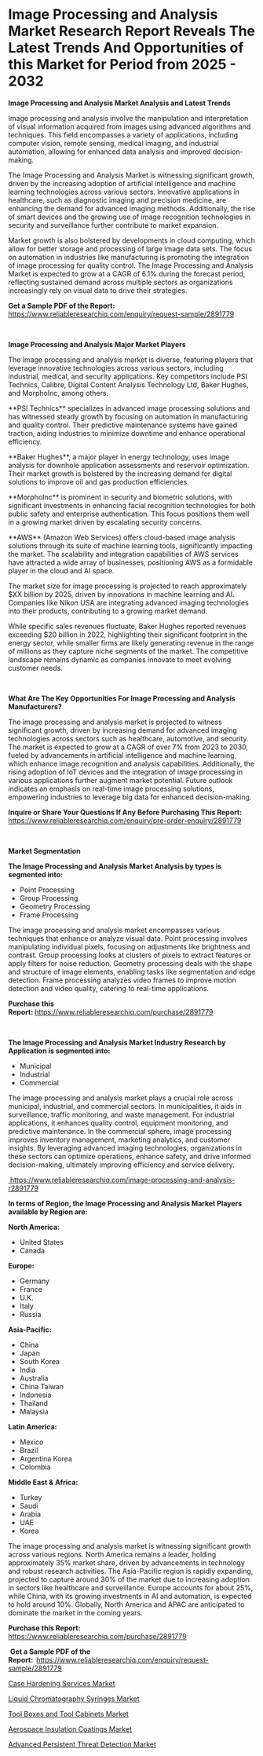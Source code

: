 <p><h1>Image Processing and Analysis Market Research Report Reveals The Latest Trends And Opportunities of this Market for Period from 2025 - 2032</h1></p><p><strong>Image Processing and Analysis Market Analysis and Latest Trends</strong></p>
<p><p>Image processing and analysis involve the manipulation and interpretation of visual information acquired from images using advanced algorithms and techniques. This field encompasses a variety of applications, including computer vision, remote sensing, medical imaging, and industrial automation, allowing for enhanced data analysis and improved decision-making.</p><p>The Image Processing and Analysis Market is witnessing significant growth, driven by the increasing adoption of artificial intelligence and machine learning technologies across various sectors. Innovative applications in healthcare, such as diagnostic imaging and precision medicine, are enhancing the demand for advanced imaging methods. Additionally, the rise of smart devices and the growing use of image recognition technologies in security and surveillance further contribute to market expansion.</p><p>Market growth is also bolstered by developments in cloud computing, which allow for better storage and processing of large image data sets. The focus on automation in industries like manufacturing is promoting the integration of image processing for quality control. The Image Processing and Analysis Market is expected to grow at a CAGR of 6.1% during the forecast period, reflecting sustained demand across multiple sectors as organizations increasingly rely on visual data to drive their strategies.</p></p>
<p><strong>Get a Sample PDF of the Report:&nbsp;</strong> <a href="https://www.reliableresearchiq.com/enquiry/request-sample/2891779?utm_campaign=120&utm_medium=2&utm_source=Github&utm_content=ia&utm_term=14032025&utm_id=image-processing-and-analysis">https://www.reliableresearchiq.com/enquiry/request-sample/2891779</a></p>
<p>&nbsp;</p>
<p><strong>Image Processing and Analysis Major Market Players</strong></p>
<p><p>The image processing and analysis market is diverse, featuring players that leverage innovative technologies across various sectors, including industrial, medical, and security applications. Key competitors include PSI Technics, Calibre, Digital Content Analysis Technology Ltd, Baker Hughes, and MorphoInc, among others.</p><p>**PSI Technics** specializes in advanced image processing solutions and has witnessed steady growth by focusing on automation in manufacturing and quality control. Their predictive maintenance systems have gained traction, aiding industries to minimize downtime and enhance operational efficiency.</p><p>**Baker Hughes**, a major player in energy technology, uses image analysis for downhole application assessments and reservoir optimization. Their market growth is bolstered by the increasing demand for digital solutions to improve oil and gas production efficiencies. </p><p>**MorphoInc** is prominent in security and biometric solutions, with significant investments in enhancing facial recognition technologies for both public safety and enterprise authentication. This focus positions them well in a growing market driven by escalating security concerns.</p><p>**AWS** (Amazon Web Services) offers cloud-based image analysis solutions through its suite of machine learning tools, significantly impacting the market. The scalability and integration capabilities of AWS services have attracted a wide array of businesses, positioning AWS as a formidable player in the cloud and AI space.</p><p>The market size for image processing is projected to reach approximately $XX billion by 2025, driven by innovations in machine learning and AI. Companies like Nikon USA are integrating advanced imaging technologies into their products, contributing to a growing market demand.</p><p>While specific sales revenues fluctuate, Baker Hughes reported revenues exceeding $20 billion in 2022, highlighting their significant footprint in the energy sector, while smaller firms are likely generating revenue in the range of millions as they capture niche segments of the market. The competitive landscape remains dynamic as companies innovate to meet evolving customer needs.</p></p>
<p>&nbsp;</p>
<p><strong>What Are The Key Opportunities For Image Processing and Analysis Manufacturers?</strong></p>
<p><p>The image processing and analysis market is projected to witness significant growth, driven by increasing demand for advanced imaging technologies across sectors such as healthcare, automotive, and security. The market is expected to grow at a CAGR of over 7% from 2023 to 2030, fueled by advancements in artificial intelligence and machine learning, which enhance image recognition and analysis capabilities. Additionally, the rising adoption of IoT devices and the integration of image processing in various applications further augment market potential. Future outlook indicates an emphasis on real-time image processing solutions, empowering industries to leverage big data for enhanced decision-making.</p></p>
<p><strong>Inquire or Share Your Questions If Any Before Purchasing This Report:</strong> <a href="https://www.reliableresearchiq.com/enquiry/pre-order-enquiry/2891779?utm_campaign=120&utm_medium=2&utm_source=Github&utm_content=ia&utm_term=14032025&utm_id=image-processing-and-analysis">https://www.reliableresearchiq.com/enquiry/pre-order-enquiry/2891779</a></p>
<p>&nbsp;</p>
<p><strong>Market Segmentation</strong></p>
<p><strong>The Image Processing and Analysis Market Analysis by types is segmented into:</strong></p>
<p><ul><li>Point Processing</li><li>Group Processing</li><li>Geometry Processing</li><li>Frame Processing</li></ul></p>
<p><p>The image processing and analysis market encompasses various techniques that enhance or analyze visual data. Point processing involves manipulating individual pixels, focusing on adjustments like brightness and contrast. Group processing looks at clusters of pixels to extract features or apply filters for noise reduction. Geometry processing deals with the shape and structure of image elements, enabling tasks like segmentation and edge detection. Frame processing analyzes video frames to improve motion detection and video quality, catering to real-time applications.</p></p>
<p><strong>Purchase this Report:&nbsp;</strong><a href="https://www.reliableresearchiq.com/purchase/2891779?utm_campaign=120&utm_medium=2&utm_source=Github&utm_content=ia&utm_term=14032025&utm_id=image-processing-and-analysis">https://www.reliableresearchiq.com/purchase/2891779</a></p>
<p>&nbsp;</p>
<p><strong>The Image Processing and Analysis Market Industry Research by Application is segmented into:</strong></p>
<p><ul><li>Municipal</li><li>Industrial</li><li>Commercial</li></ul></p>
<p><p>The image processing and analysis market plays a crucial role across municipal, industrial, and commercial sectors. In municipalities, it aids in surveillance, traffic monitoring, and waste management. For industrial applications, it enhances quality control, equipment monitoring, and predictive maintenance. In the commercial sphere, image processing improves inventory management, marketing analytics, and customer insights. By leveraging advanced imaging technologies, organizations in these sectors can optimize operations, enhance safety, and drive informed decision-making, ultimately improving efficiency and service delivery.</p></p>
<p><a href="https://www.reliableresearchiq.com/image-processing-and-analysis-r2891779?utm_campaign=120&utm_medium=2&utm_source=Github&utm_content=ia&utm_term=14032025&utm_id=image-processing-and-analysis">&nbsp;https://www.reliableresearchiq.com/image-processing-and-analysis-r2891779</a></p>
<p><strong>In terms of Region, the Image Processing and Analysis Market Players available by Region are:</strong></p>
<p>
    <p> <strong> North America: </strong>
        <ul>
            <li>United States</li>
            <li>Canada</li>
        </ul>
        </p> 
    <p> <strong> Europe: </strong>
        <ul>
            <li>Germany</li>
            <li>France</li>
            <li>U.K.</li>
            <li>Italy</li>
            <li>Russia</li>
        </ul>
        </p> 
    <p> <strong> Asia-Pacific: </strong>
        <ul>
            <li>China</li>
            <li>Japan</li>
            <li>South Korea</li>
            <li>India</li>
            <li>Australia</li>
            <li>China Taiwan</li>
            <li>Indonesia</li>
            <li>Thailand</li>
            <li>Malaysia</li>
        </ul>
        </p> 
    <p> <strong> Latin America: </strong>
        <ul>
            <li>Mexico</li>
            <li>Brazil</li>
            <li>Argentina Korea</li>
            <li>Colombia</li>
        </ul>
        </p> 
    <p> <strong> Middle East & Africa: </strong>
        <ul>
            <li>Turkey</li>
            <li>Saudi</li>
            <li>Arabia</li>
            <li>UAE</li>
            <li>Korea</li>
        </ul>
    </p>
    </p>
<p><p>The image processing and analysis market is witnessing significant growth across various regions. North America remains a leader, holding approximately 35% market share, driven by advancements in technology and robust research activities. The Asia-Pacific region is rapidly expanding, projected to capture around 30% of the market due to increasing adoption in sectors like healthcare and surveillance. Europe accounts for about 25%, while China, with its growing investments in AI and automation, is expected to hold around 10%. Globally, North America and APAC are anticipated to dominate the market in the coming years.</p></p>
<p><strong>Purchase this Report: </strong><a href="https://www.reliableresearchiq.com/purchase/2891779?utm_campaign=120&utm_medium=2&utm_source=Github&utm_content=ia&utm_term=14032025&utm_id=image-processing-and-analysis">https://www.reliableresearchiq.com/purchase/2891779</a></p>
<p>&nbsp;<strong>Get a Sample PDF of the Report:&nbsp;&nbsp;</strong><a href="https://www.reliableresearchiq.com/enquiry/request-sample/2891779?utm_campaign=120&utm_medium=2&utm_source=Github&utm_content=ia&utm_term=14032025&utm_id=image-processing-and-analysis">https://www.reliableresearchiq.com/enquiry/request-sample/2891779</a></p>
<p><strong></strong></p>
<p><p><a href="https://github.com/saribuissawi/Market-Research-Report-List-1/blob/main/case-hardening-services-market.md?utm_campaign=120&utm_medium=2&utm_source=Github&utm_content=ia&utm_term=14032025&utm_id=image-processing-and-analysis">Case Hardening Services Market</a></p><p><a href="https://github.com/vandelmanize/Market-Research-Report-List-1/blob/main/liquid-chromatography-syringes-market.md?utm_campaign=120&utm_medium=2&utm_source=Github&utm_content=ia&utm_term=14032025&utm_id=image-processing-and-analysis">Liquid Chromatography Syringes Market</a></p><p><a href="https://github.com/furnoirons9e/Market-Research-Report-List-1/blob/main/tool-boxes-and-tool-cabinets-market.md?utm_campaign=120&utm_medium=2&utm_source=Github&utm_content=ia&utm_term=14032025&utm_id=image-processing-and-analysis">Tool Boxes and Tool Cabinets Market</a></p><p><a href="https://github.com/puttslukis59/Market-Research-Report-List-1/blob/main/aerospace-insulation-coatings-market.md?utm_campaign=120&utm_medium=2&utm_source=Github&utm_content=ia&utm_term=14032025&utm_id=image-processing-and-analysis">Aerospace Insulation Coatings Market</a></p><p><a href="https://github.com/foddekampo/Market-Research-Report-List-1/blob/main/advanced-persistent-threat-detection-market.md?utm_campaign=120&utm_medium=2&utm_source=Github&utm_content=ia&utm_term=14032025&utm_id=image-processing-and-analysis">Advanced Persistent Threat Detection Market</a></p></p>